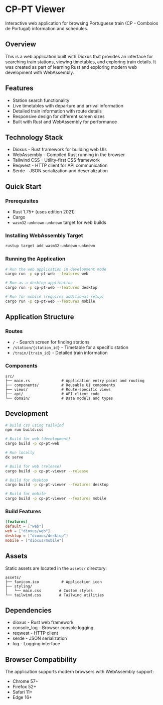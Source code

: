 # CP-PT Viewer

Interactive web application for browsing Portuguese train (CP - Comboios de Portugal) information and schedules.

## Overview

This is a web application built with Dioxus that provides an interface for searching train stations, viewing timetables, and exploring train details. It was created as part of learning Rust and exploring modern web development with WebAssembly.

## Features

- Station search functionality
- Live timetables with departure and arrival information
- Detailed train information with route details
- Responsive design for different screen sizes
- Built with Rust and WebAssembly for performance

## Technology Stack

- Dioxus - Rust framework for building web UIs
- WebAssembly - Compiled Rust running in the browser
- Tailwind CSS - Utility-first CSS framework
- Reqwest - HTTP client for API communication
- Serde - JSON serialization and deserialization

## Quick Start

### Prerequisites

- Rust 1.75+ (uses edition 2021)
- Cargo
- `wasm32-unknown-unknown` target for web builds

### Installing WebAssembly Target

```bash
rustup target add wasm32-unknown-unknown
```

### Running the Application

```bash
# Run the web application in development mode
cargo run -p cp-pt-web --features web

# Run as a desktop application
cargo run -p cp-pt-web --features desktop

# Run for mobile (requires additional setup)
cargo run -p cp-pt-web --features mobile
```

## Application Structure

### Routes

- `/` - Search screen for finding stations
- `/station/{station_id}` - Timetable for a specific station
- `/train/{train_id}` - Detailed train information

### Components

```
src/
├── main.rs              # Application entry point and routing
├── components/          # Reusable UI components
├── views/               # Route-specific views
├── api/                 # API client code
└── domain/              # Data models and types
```

## Development

```bash
# Build css using tailwind
npm run build:css

# Build for web (development)
cargo build -p cp-pt-web

# Run locally
dx serve

# Build for web (release)
cargo build -p cp-pt-viewer --release

# Build for desktop
cargo build -p cp-pt-viewer --features desktop

# Build for mobile
cargo build -p cp-pt-viewer --features mobile
```

### Build Features

```toml
[features]
default = ["web"]
web = ["dioxus/web"]
desktop = ["dioxus/desktop"]
mobile = ["dioxus/mobile"]
```

## Assets

Static assets are located in the `assets/` directory:

```
assets/
├── favicon.ico          # Application icon
├── styling/
│   └── main.css        # Custom styles
└── tailwind.css        # Tailwind utilities
```

## Dependencies

- dioxus - Rust web framework
- console_log - Browser console logging
- reqwest - HTTP client
- serde - JSON serialization
- log - Logging interface

## Browser Compatibility

The application supports modern browsers with WebAssembly support:

- Chrome 57+
- Firefox 52+
- Safari 11+
- Edge 16+
